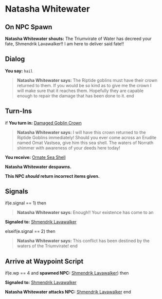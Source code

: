 # Natasha Whitewater


## On NPC Spawn

**Natasha Whitewater shouts:** <span class="text-danger">The Triumvirate of Water has decreed your fate, Shmendrik Lavawalker!! I am here to deliver said fate!!</span>
## Dialog

**You say:** `hail`



>**Natasha Whitewater says:** The Riptide goblins must have their crown returned to them. If you would be so kind as to give me the crown I will make sure that it reaches them. Hopefully they are capable enough to repair the damage that has been done to it.
end

## Turn-Ins



if **You turn in:** [Damaged Goblin Crown](/item/28046)


>**Natasha Whitewater says:** I will have this crown returned to the Riptide Goblins immediately! Should you ever come across an Erudite named Omat Vastsea, give him this sea shell. The waters of Norrath shimmer with awareness of your deeds here today!


 **You receive:**  [Ornate Sea Shell](/item/28047) 


**Natasha Whitewater despawns.**

**This NPC *should* return incorrect items given.**

## Signals

if(e.signal == 1) then


>**Natasha Whitewater says:** Enough!! Your existence has come to an


**Signaled to:**  [Shmendrik Lavawalker](/npc/51012)

elseif(e.signal == 2) then


>**Natasha Whitewater says:** This conflict has been destined by the waters of the Triumvirate!
end

## Arrive at Waypoint Script

if(e.wp == 4 and **spawned NPC:**  [Shmendrik Lavawalker](/npc/51012)) then


**Signaled to:**  [Shmendrik Lavawalker](/npc/51012)


**Natasha Whitewater attacks NPC:**  [Shmendrik Lavawalker](/npc/51012)
end





